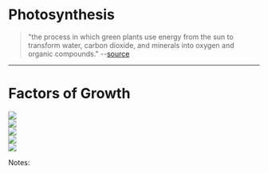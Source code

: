 # Photosynthesis
<!-- .slide: data-title="" data-state="Photosynthesis-title" data-background="./img/photosynthesis.jpg" -->

> "the process in which green plants use energy from the sun to transform water, carbon dioxide, and minerals into oxygen and organic compounds." --[source](http://www.webquest.hawaii.edu/kahihi/sciencedictionary/P/photosynthesis.php)

------

# Factors of Growth
<!-- .slide: data-title="" data-state="Photosynthesis" data-background="./img/photosynthesis.jpg" -->

<div class="StatusList--horizontal">
  <div class="Status Status--large Status--sun fragment">
    <img src="./svg/sun.svg" />
  </div>
  <div class="Status Status--large Status--soil fragment">
    <img src="./svg/soil.svg" />
  </div>
  <div class="Status Status--large Status--water fragment">
    <img src="./svg/water.svg" />
  </div>
  <div class="Status Status--large Status--wind fragment">
    <img src="./svg/wind.svg" />
  </div>
  <div class="Status Status--large Status--warning fragment">
    <img src="./svg/warning.svg" />
  </div>
</div>

Notes:
